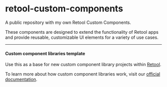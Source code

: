 # retool-custom-components

A public repository with my own Retool Custom Components.

These components are designed to extend the functionality of Retool apps and provide reusable, customizable UI elements for a variety of use cases.


---

#### Custom component libraries template

Use this as a base for new custom component library projects within [Retool](https://www.retool.com).

To learn more about how custom component libraries work, visit our [official documentation](https://docs.retool.com/apps/guides/custom/custom-component-libraries).